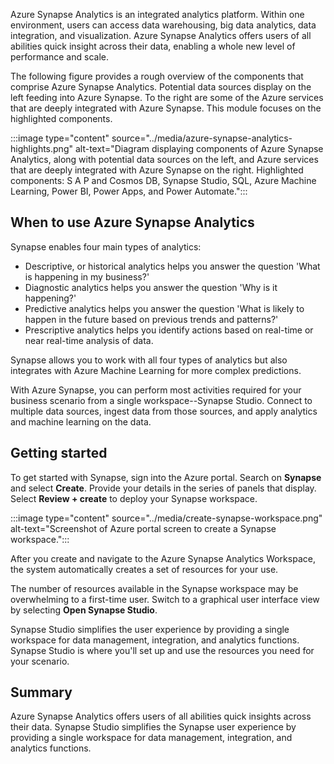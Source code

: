 

Azure Synapse Analytics is an integrated analytics platform. Within one environment, users can access data warehousing, big data analytics, data integration, and visualization. Azure Synapse Analytics offers users of all abilities quick insight across their data, enabling a whole new level of performance and scale.

The following figure provides a rough overview of the components that comprise Azure Synapse Analytics. Potential data sources display on the left feeding into Azure Synapse. To the right are some of the Azure services that are deeply integrated with Azure Synapse. This module focuses on the highlighted components.

:::image type="content" source="../media/azure-synapse-analytics-highlights.png" alt-text="Diagram displaying components of Azure Synapse Analytics, along with potential data sources on the left, and Azure services that are deeply integrated with Azure Synapse on the right. Highlighted components: S A P and Cosmos DB, Synapse Studio, SQL, Azure Machine Learning, Power BI, Power Apps, and Power Automate.":::

## When to use Azure Synapse Analytics

Synapse enables four main types of analytics:

- Descriptive, or historical analytics helps you answer the question 'What is happening in my business?'
- Diagnostic analytics helps you answer the question 'Why is it happening?'
- Predictive analytics helps you answer the question 'What is likely to happen in the future based on previous trends and patterns?'
- Prescriptive analytics helps you identify actions based on real-time or near real-time analysis of data.

Synapse allows you to work with all four types of analytics but also integrates with Azure Machine Learning for more complex predictions.

With Azure Synapse, you can perform most activities required for your business scenario from a single workspace--Synapse Studio. Connect to multiple data sources, ingest data from those sources, and apply analytics and machine learning on the data.

## Getting started

To get started with Synapse, sign into the Azure portal. Search on **Synapse** and select **Create**. Provide your details in the series of panels that display. Select **Review + create** to deploy your Synapse workspace.  

:::image type="content" source="../media/create-synapse-workspace.png" alt-text="Screenshot of Azure portal screen to create a Synapse workspace.":::

After you create and navigate to the Azure Synapse Analytics Workspace, the system automatically creates a set of resources for your use.

The number of resources available in the Synapse workspace may be overwhelming to a first-time user. Switch to a graphical user interface view by selecting **Open Synapse Studio**.

Synapse Studio simplifies the user experience by providing a single workspace for data management, integration, and analytics functions. Synapse Studio is where you'll set up and use the resources you need for your scenario.
  
## Summary

Azure Synapse Analytics offers users of all abilities quick insights across their data. Synapse Studio simplifies the Synapse user experience by providing a single workspace for data management, integration, and analytics functions.
